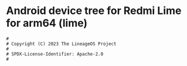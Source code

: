 # Android device tree for Redmi Lime for arm64 (lime)

```
#
# Copyright (C) 2023 The LineageOS Project
#
# SPDX-License-Identifier: Apache-2.0
#
```

